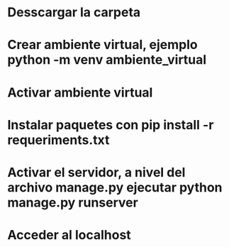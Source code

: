 # Desscargar la carpeta
# Crear ambiente virtual, ejemplo python -m venv ambiente_virtual
# Activar ambiente virtual
# Instalar paquetes con pip install -r requeriments.txt
# Activar el servidor, a nivel del archivo manage.py ejecutar python manage.py runserver
# Acceder al localhost
